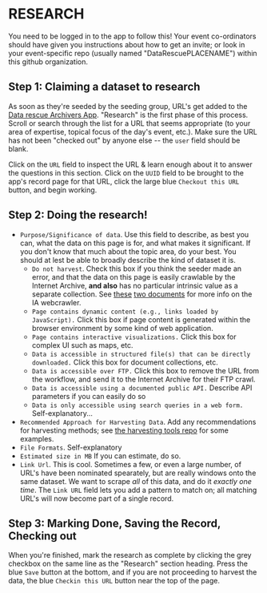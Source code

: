# RESEARCH

You need to be logged in to the app to follow this! Your event co-ordinators should have given you instructions about how to get an invite; or look in your event-specific repo (usually named "DataRescuePLACENAME") within this github organization.

## Step 1: Claiming a dataset to research

As soon as they're seeded by the seeding group, URL's get added to the [Data rescue Archivers App](https://www.archivers.space). "Research" is the first phase of this process. Scroll or search through the list for a URL that seems appropriate (to your area of expertise, topical focus of the day's event, etc.). Make sure the URL has not been "checked out" by anyone else -- the `user` field should be blank.

Click on the `URL` field to inspect the URL & learn enough about it to answer the questions in this section. Click on the `UUID` field to be brought to the app's record page for that URL, click the large blue `Checkout this URL` button, and begin working.

## Step 2: Doing the research!

- `Purpose/Significance of data`. Use this field to describe, as best you can, what the data on this page is for, and what makes it significant. If you don't know that much about the topic area, do your best. You should at lest be able to broadly describe the kind of dataset it is. 
   - `Do not harvest`. Check this box if you think the seeder made an error, and that the data on this page is easily crawlable by the Internet Archive, **and also** has no particular intrinsic value as a separate collection. See [these](https://docs.google.com/document/d/1PeWefW2toThs-Pbw0CMv2us7wxQI0gRrP1LGuwMp_UQ/edit)
[two documents](https://docs.google.com/document/d/1qpuNCmBmu4KcsS_hE2srewcCiP4f9P5cCyDfHmsSAVU/edit) for more info on the IA webcrawler. 
   - `Page contains dynamic content (e.g., links loaded by JavaScript).` Click this box if page content is generated within the browser environment by some kind of web application.  
   - `Page contains interactive visualizations.` Click this box for complex UI such as maps, etc.
   - `Data is accessible in structured file(s) that can be directly downloaded.` Click this box for document collections, etc.
   - `Data is accessible over FTP.` Click this box to remove the URL from the workflow, and send it to the Internet Archive for their FTP crawl.
   - `Data is accessible using a documented public API.` Describe API parameters if you can easily do so
   - `Data is only accessible using search queries in a web form.` Self-explanatory...
- `Recommended Approach for Harvesting Data`. Add any recommendations for harvesting methods; see [the harvesting tools repo](https://github.com/edgi-govdata-archiving/harvesting-tools/) for some examples. 
- `File Formats`. Self-explanatory
- `Estimated size in MB` If you can estimate, do so.
- `Link Url`. This is cool. Sometimes a few, or even a large number, of URL's have been nominated spearately, but are really windows onto the same dataset. We want to scrape *all* of this data, and do it *exactly one time*. The `Link URL` field lets you add a pattern to match on; all matching URL's will now become part of a single record.

## Step 3: Marking Done, Saving the Record, Checking out

When you're finished, mark the research as complete by clicking the grey checkbox on the same line as the "Research" section heading. Press the blue `Save` button at the bottom, and if you are not proceeding to harvest the data, the blue `Checkin this URL` button near the top of the page.
